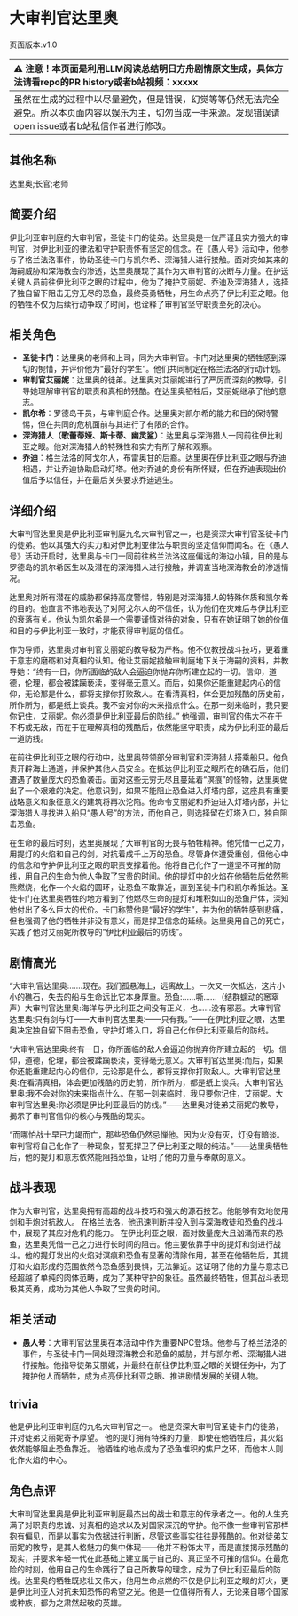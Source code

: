 # 大审判官达里奥
页面版本:v1.0
 

| :warning: 注意！本页面是利用LLM阅读总结明日方舟剧情原文生成，具体方法请看repo的PR history或者b站视频：xxxxx           |
|:----------------------------|
| 虽然在生成的过程中以尽量避免，但是错误，幻觉等等仍然无法完全避免。所以本页面内容以娱乐为主，切勿当成一手来源。发现错误请open issue或者b站私信作者进行修改。|



## 其他名称
达里奥;长官;老师
## 简要介绍
伊比利亚审判庭的大审判官，圣徒卡门的徒弟。达里奥是一位严谨且实力强大的审判官，对伊比利亚的律法和守护职责怀有坚定的信念。在《愚人号》活动中，他参与了格兰法洛事件，协助圣徒卡门与凯尔希、深海猎人进行接触。面对突如其来的海嗣威胁和深海教会的渗透，达里奥展现了其作为大审判官的决断与力量。在护送关键人员前往伊比利亚之眼的过程中，他为了掩护艾丽妮、乔迪及深海猎人，选择了独自留下阻击无穷无尽的恐鱼，最终英勇牺牲，用生命点亮了伊比利亚之眼。他的牺牲不仅为后续行动争取了时间，也诠释了审判官坚守职责至死的决心。
## 相关角色
-   **圣徒卡门**：达里奥的老师和上司，同为大审判官。卡门对达里奥的牺牲感到深切的惋惜，并评价他为“最好的学生”。他们共同制定在格兰法洛的行动计划。
-   **审判官艾丽妮**：达里奥的徒弟。达里奥对艾丽妮进行了严厉而深刻的教导，引导她理解审判官的职责和真相的残酷。在达里奥牺牲后，艾丽妮继承了他的意志。
-   **凯尔希**：罗德岛干员，与审判庭合作。达里奥对凯尔希的能力和目的保持警惕，但在共同的危机面前与其进行了有限的合作。
-   **深海猎人（歌蕾蒂娅、斯卡蒂、幽灵鲨）**：达里奥与深海猎人一同前往伊比利亚之眼。他对深海猎人的特殊性和实力有所了解和观察。
-   **乔迪**：格兰法洛的阿戈尔人，布雷奥甘的后裔。达里奥在伊比利亚之眼与乔迪相遇，并让乔迪协助启动灯塔。他对乔迪的身份有所怀疑，但在乔迪表现出价值后予以信任，并在最后关头要求乔迪逃生。
## 详细介绍
大审判官达里奥是伊比利亚审判庭九名大审判官之一，也是资深大审判官圣徒卡门的徒弟。他以其强大的实力和对伊比利亚律法与职责的坚定信仰而闻名。在《愚人号》活动开启时，达里奥与卡门一同前往格兰法洛这座偏远的海边小镇，目的是与罗德岛的凯尔希医生以及潜在的深海猎人进行接触，并调查当地深海教会的渗透情况。

达里奥对所有潜在的威胁都保持高度警惕，特别是对深海猎人的特殊体质和凯尔希的目的。他直言不讳地表达了对阿戈尔人的不信任，认为他们在灾难后与伊比利亚的衰落有关。他认为凯尔希是一个需要谨慎对待的对象，只有在她证明了她的价值和目的与伊比利亚一致时，才能获得审判庭的信任。

作为导师，达里奥对审判官艾丽妮的教导极为严格。他不仅教授战斗技巧，更着重于意志的磨砺和对真相的认知。他让艾丽妮接触审判庭地下关于海嗣的资料，并教导她：“终有一日，你所面临的敌人会逼迫你抛弃你所建立起的一切。信仰，道德，伦理，都会被蹂躏亵渎，变得毫无意义。而后，如果你还能重建起内心的信仰，无论那是什么，都将支撑你打败敌人。在看清真相，体会更加残酷的历史前，所作所为，都是纸上谈兵。我不会对你的未来指点什么。在那一刻来临时，我只要你记住，艾丽妮。你必须是伊比利亚最后的防线。” 他强调，审判官的伟大不在于不朽或无敌，而在于在理解真相的残酷后，依然能坚守职责，成为伊比利亚的最后一道防线。

在前往伊比利亚之眼的行动中，达里奥带领部分审判官和深海猎人搭乘船只。他负责开辟海上通道，并保护其他人员安全。在抵达伊比利亚之眼所在的礁石后，他们遭遇了数量庞大的恐鱼袭击。面对这些无穷无尽且蔓延着“溟痕”的怪物，达里奥做出了一个艰难的决定。他意识到，如果不能阻止恐鱼进入灯塔内部，这座具有重要战略意义和象征意义的建筑将再次沦陷。他命令艾丽妮和乔迪进入灯塔内部，并让深海猎人寻找进入船只“愚人号”的方法，而他自己，则选择留在灯塔入口，独自阻击恐鱼。

在生命的最后时刻，达里奥展现了大审判官的无畏与牺牲精神。他凭借一己之力，用提灯的火焰和自己的剑，对抗着成千上万的恐鱼。尽管身体遭受重创，但他心中的信念和守护伊比利亚之眼的职责支撑着他。他将自己化作了一道坚不可摧的防线，用自己的生命为他人争取了宝贵的时间。他的提灯中的火焰在他牺牲后依然熊熊燃烧，化作一个火焰的圆环，让恐鱼不敢靠近，直到圣徒卡门和凯尔希抵达。圣徒卡门在达里奥牺牲的地方看到了他燃尽生命的提灯和堆积如山的恐鱼尸体，深知他付出了多么巨大的代价。卡门称赞他是“最好的学生”，并为他的牺牲感到悲痛，但也强调了他的牺牲并非没有意义，而是捍卫信念的延续。达里奥用自己的死亡，实践了他对艾丽妮所教导的“伊比利亚最后的防线”。
## 剧情高光
“大审判官达里奥:......现在。我们孤悬海上，远离故土。一次又一次抵达，这片小小的礁石，失去的船与生命远比它本身厚重。恐鱼:......嘶......（结群蠕动的窸窣声）大审判官达里奥:海洋与伊比利亚之间没有正义，也......没有邪恶。大审判官达里奥:只有剑与灯——大审判官达里奥:——只有我。”——在伊比利亚之眼，达里奥决定独自留下阻击恐鱼，守护灯塔入口，将自己化作伊比利亚最后的防线。

“大审判官达里奥:终有一日，你所面临的敌人会逼迫你抛弃你所建立起的一切。信仰，道德，伦理，都会被蹂躏亵渎，变得毫无意义。大审判官达里奥:而后，如果你还能重建起内心的信仰，无论那是什么，都将支撑你打败敌人。大审判官达里奥:在看清真相，体会更加残酷的历史前，所作所为，都是纸上谈兵。大审判官达里奥:我不会对你的未来指点什么。在那一刻来临时，我只要你记住，艾丽妮。大审判官达里奥:你必须是伊比利亚最后的防线。”——达里奥对徒弟艾丽妮的教导，揭示了审判官信仰的核心与残酷的现实。

“而哪怕战士早已力竭而亡，那些恐鱼仍然忌惮他。因为火没有灭，灯没有暗淡。审判官将自己化作了一种现象，誓死捍卫了伊比利亚之眼的纯洁。”——达里奥牺牲后，他的提灯和意志依然能阻挡恐鱼，证明了他的力量与奉献的意义。
## 战斗表现
作为大审判官，达里奥拥有高超的战斗技巧和强大的源石技艺。他能够有效地使用剑和手炮对抗敌人。
在格兰法洛，他迅速判断并投入到与深海教徒和恐鱼的战斗中，展现了其应对危机的能力。
在伊比利亚之眼，面对数量庞大且汹涌而来的恐鱼，达里奥凭借一己之力进行长时间的阻击。他主要依靠手中的提灯和剑进行战斗。他的提灯发出的火焰对溟痕和恐鱼有显著的清除作用，甚至在他牺牲后，其提灯和火焰形成的范围依然令恐鱼感到畏惧，无法靠近。这证明了他的力量与意志已经超越了单纯的肉体范畴，成为了某种守护的象征。虽然最终牺牲，但其战斗表现极其英勇，成功为其他人争取了宝贵的时间。
## 相关活动
-   **愚人号**：大审判官达里奥在本活动中作为重要NPC登场。他参与了格兰法洛的事件，与圣徒卡门一同处理深海教会和恐鱼的威胁，并与凯尔希、深海猎人进行接触。他指导徒弟艾丽妮，并最终在前往伊比利亚之眼的关键任务中，为了掩护他人而牺牲，成为点亮伊比利亚之眼、推进剧情发展的关键人物。
## trivia
他是伊比利亚审判庭的九名大审判官之一。
他是资深大审判官圣徒卡门的徒弟，并对徒弟艾丽妮寄予厚望。
他的提灯拥有特殊的力量，即使在他牺牲后，其火焰依然能够阻止恐鱼靠近。
他牺牲的地点成为了恐鱼堆积的焦尸之环，而他本人则化作火焰的中心。
## 角色点评
大审判官达里奥是伊比利亚审判庭最杰出的战士和意志的传承者之一。他的人生充满了对职责的忠诚、对真相的追求以及对国家深沉的守护。他不像一些审判官那样抱有偏见，而是以事实为依据进行判断，尽管这些事实往往是残酷的。他对徒弟艾丽妮的教导，是其人格魅力的集中体现——他并不粉饰太平，而是直接揭示残酷的现实，并要求年轻一代在此基础上建立属于自己的、真正坚不可摧的信仰。在最危险的时刻，他用自己的生命践行了自己所教导的理念，成为了伊比利亚最后的防线。达里奥的牺牲既悲壮又伟大，他用生命点燃的不仅是伊比利亚之眼的灯火，更是伊比利亚人对抗未知恐怖的希望之光。他是一位值得所有人，无论来自哪个国家或种族，都为之肃然起敬的英雄。